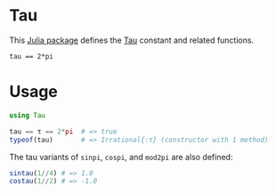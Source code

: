 # Tau

This [Julia package](http://pkg.julialang.org/)
defines the [Tau](http://www.tauday.com/tau-manifesto) constant
and related functions.

```
tau == 2*pi
```

# Usage

```julia
using Tau

tau == τ == 2*pi  # => true
typeof(tau)       # => Irrational{:τ} (constructor with 1 method)
```

The tau variants of `sinpi`, `cospi`, and `mod2pi` are also defined:

```julia
sintau(1//4) # => 1.0
costau(1//2) # => -1.0
```
